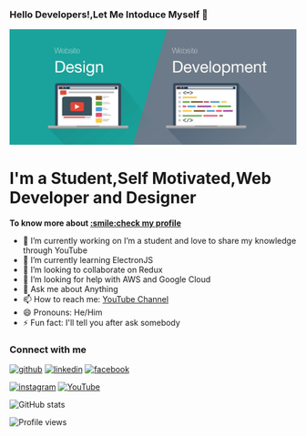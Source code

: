 ### Hello Developers!,Let Me Intoduce Myself 👋

![](/images/banner.jpg)

<h1>I'm a Student,Self Motivated,Web Developer and Designer</h1> 
<p><b>To know more about <a href='https://nikhilmadheshya.github.io/deploy-profile/#/'>:smile:check my profile</a></b></p>

- 🔭 I’m currently working on  I’m a student and love to share my knowledge through YouTube 
- 🌱 I’m currently learning ElectronJS 
- 👯 I’m looking to collaborate on Redux 
- 🤔 I’m looking for help with AWS and Google Cloud 
- 💬 Ask me about Anything 
- 📫 How to reach me: [YouTube Channel](https://www.youtube.com/channel/UCfFvyabq1XPMd6w-5YSA57Q) 
- 😄 Pronouns: He/Him 
- ⚡ Fun fact: I'll tell you after ask somebody 

<h3>Connect with me</h3>

[<img src='https://cdn.jsdelivr.net/npm/simple-icons@3.0.1/icons/github.svg' alt='github' height='40'>](https://github.com/NikhilMadheshya)  [<img src='https://cdn.jsdelivr.net/npm/simple-icons@3.0.1/icons/linkedin.svg' alt='linkedin' height='40'>](https://www.linkedin.com/in/NkSourceGuideMadheshya/)  [<img src='https://cdn.jsdelivr.net/npm/simple-icons@3.0.1/icons/facebook.svg' alt='facebook' height='40'>](https://www.facebook.com/SwagboyMadheshya) 
 
 [<img src='https://cdn.jsdelivr.net/npm/simple-icons@3.0.1/icons/instagram.svg' alt='instagram' height='40'>](https://www.instagram.com/kingofsourceguide/) 
 [<img src='https://cdn.jsdelivr.net/npm/simple-icons@3.0.1/icons/youtube.svg' alt='YouTube' height='40'>](https://www.youtube.com/channel/fFvyabq1XPMd6w-5YSA57Q) 
 
 
![GitHub stats](https://github-readme-stats.vercel.app/api?username=NikhilMadheshya&show_icons=true)  

![Profile views](https://gpvc.arturio.dev/NikhilMadheshya)  
